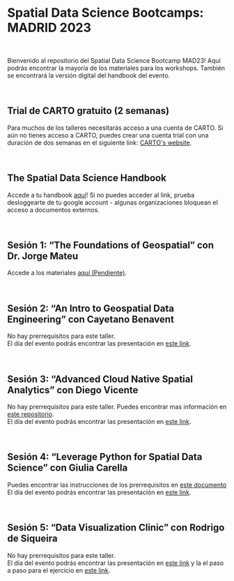 <h1>Spatial Data Science Bootcamps: MADRID 2023</h1>
<br>
<p>
Bienvenido al repositorio del Spatial Data Science Bootcamp MAD23! Aquí podrás encontrar la mayoría de los materiales para los workshops. También se encontrará la versión digital del handbook del evento.
 
</p>
<br>
<h2>Trial de CARTO gratuito (2 semanas)</h2>
<p>
Para muchos de los talleres necesitarás acceso a una cuenta de CARTO. Si aún no tienes acceso a CARTO, puedes crear una cuenta trial con una duración de dos semanas en el siguiente link: <a href="https://carto.com/signin/" target="_blank" rel="noopener noreferrer">CARTO's website</a>.
</p>
<br>
<h2>The Spatial Data Science Handbook</h2>
<p>
 Accede a tu handbook <a href="https://docs.google.com/presentation/d/1frXdUDUvSC5A9Zz-m0V3qvMrsGFp1OxoSyWZTR2tJec/edit?usp=sharing" target="_blank" rel="noopener noreferrer">aquí</a>! Si no puedes acceder al link, prueba desloggearte de tu google account - algunas organizaciones bloquean el acceso a documentos externos.
 
</p>
<br>
<h2>Sesión 1: “The Foundations of Geospatial” con Dr. Jorge Mateu</h2>
<p>
 Accede a los materiales <a href="" target="_blank" rel="noopener noreferrer">aquí (Pendiente)</a>. <br>
 
</p>
<br>
<h2>Sesión 2: “An Intro to Geospatial Data Engineering” con Cayetano Benavent</h2>

<p>
No hay prerrequisitos para este taller. <br>
El día del evento podrás encontrar las presentación en <a href="https://docs.google.com/presentation/d/1tW8R6d1tNt0Hc6tt7z_jSC0Ui1fYitsWYmjR4BLA3AE/edit#slide=id.g1349edbd6f7_0_258" target="_blank" rel="noopener noreferrer">este link</a>.
</p>
<br>

<h2>Sesión 3: “Advanced Cloud Native Spatial Analytics” con Diego Vicente</h2>

<p>
No hay prerrequisitos para este taller. Puedes encontrar mas información en 
<a href="https://github.com/diego-vicente/sdsb-mad-2023">este repositorio</a>.
<br>
El día del evento podrás encontrar las presentación en <a href="https://docs.google.com/presentation/d/1g8rNGBMgdS_JMkUjlE2hK6pOCu9OlJOTJCFC6mqvKrM/edit#slide=id.p">este link</a>.
</p>
<br>
<h2>Sesión 4: “Leverage Python for Spatial Data Science” con Giulia Carella</h2>
<p>

Puedes encontrar las instrucciones de los prerrequisitos en [este documento](https://docs.google.com/document/d/1EwJHbla-tbT4LEbrZYRUfmm2JgEqcYYVD2hWmj-AA18/edit?usp=sharing)
El día del evento podrás encontrar las presentación en <a href="https://drive.google.com/file/d/1NiX5lN7em2oC3CktBjXxjJueWOFqblcN/view?usp=sharing">este link</a>.

</p>
<br>

<h2>Sesión 5: “Data Visualization Clinic” con Rodrigo de Siqueira</h2>
 
<p>
No hay prerrequisitos para este taller. <br>
El día del evento podrás encontrar las presentación en  <a href="https://docs.google.com/presentation/d/1TJ75638BZZSiN04MVnybDdKWIdef8lxL8Czs53YgOa0/edit?usp=sharing">este link</a> y la el paso a paso para el ejercicio en <a href="https://docs.google.com/document/d/1QPU2kPjABnNFgMMBEhGZX6FYmt2fC9KZMxv5SWduivI/edit#heading=h.at3zdv4z47n7">este link</a>.
</p>
<br>
